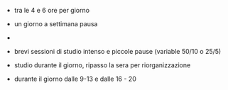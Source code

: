 - tra le 4 e 6 ore per giorno 
- un giorno a settimana pausa
- 
- brevi sessioni di studio intenso e piccole pause (variable 50/10 o 25/5)


- studio durante il giorno, ripasso la sera per riorganizzazione
- durante il giorno dalle 9-13 e dalle 16 - 20 
